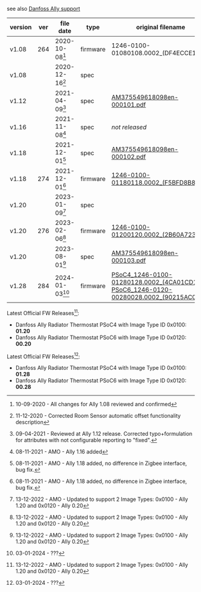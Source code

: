 
see also [Danfoss Ally support](https://www.danfoss.com/en/products/dhs/smart-heating/smart-heating/danfoss-ally/danfoss-ally-support/#tab-software)

| version | ver | file date | type | original filename | archived download | [zigbee-OTA](https://github.com/Koenkk/zigbee-OTA) |
| ------- | --- | --------- | ---- | ----------------- | ----------------- | --- |
| v1.08 | 264 | 2020-10-08[^1] | firmware | 1246-0100-01080108.0002_(DF4ECCE1).ota | [Download](https://github.com/SimpleUserHA/DanfosseTRV/raw/469126558d8d5152a1f8b346174c96896ddd184e/Danfoss%20Ally%20Radiator%20Thermostat%201.08%20OTA%20file%2008102020.zip) | [4200cb7](https://github.com/Koenkk/zigbee-OTA/commit/4200cb763a43c3996f8abb5f6355ce4bda0c92b1) |
| v1.08 |  | 2020-12-16[^2] | spec |  | [Download](https://github.com/SimpleUserHA/DanfosseTRV/raw/d8aea0e87953d726e41f1c60ed6805e91b24e8c6/Danfoss%20Ally%20Radiator%20Thermostat%201.08%20Zigbee%20Cluster%20Specifications%2016122020.pdf) | |
| v1.12 |  | 2021-04-09[^3] | spec | [AM375549618098en-000101.pdf](https://assets.danfoss.com/documents/176987/AM375549618098en-000101.pdf) | [Download](https://github.com/SimpleUserHA/DanfosseTRV/raw/cf4b617bb6d2f09c7994700bc3bdfaa96a737ff5/Danfoss%20Ally%20Radiator%20Thermostat%201.12%20Zigbee%20Cluster%20Specifications%2009042021.pdf) |
| v1.16 |  | 2021-11-08[^4] | spec | _not released_ | _not released_ |
| v1.18 |  | 2021-12-01[^5] | spec | [AM375549618098en-000102.pdf](https://assets.danfoss.com/documents/193613/AM375549618098en-000102.pdf) | [Download](https://github.com/SimpleUserHA/DanfosseTRV/raw/b3751a62cf749acd8f9b6310de70f6eaa2e7022a/Danfoss%20Ally%20Radiator%20Thermostat%201.18%20Zigbee%20Cluster%20Specifications%2001122021-AM375549618098en-000102.pdf) |
| v1.18 | 274 | 2021-12-01[^5] | firmware | [1246-0100-01180118.0002_(F5BFD8B8).ota](https://assets.danfoss.com/software/234809/ID438430853294-0201.zip) | [Download](https://github.com/SimpleUserHA/DanfosseTRV/raw/469126558d8d5152a1f8b346174c96896ddd184e/Danfoss%20Ally%20Radiator%20Thermostat%201.18%20OTA%20file%2001122021.zip) | [7f3800d](https://github.com/Koenkk/zigbee-OTA/commit/7f3800dfd5995bbb9cb1ec62ecccf879e3b6a9c2) |
| v1.20 |  | 2023-01-09[^6] | spec |  | [Download](https://github.com/SimpleUserHA/DanfosseTRV/raw/ba18850acdbc1f548cc4aa01c0c193d110345ab0/Danfoss%20Ally%20Radiator%20Thermostat%201.20%20OTA%20file%20ID438430853294-0301.pdf) |
| v1.20 | 276 | 2023-02-06[^6] | firmware | [1246-0100-01200120.0002_(2B60A723).ota](https://assets.danfoss.com/software/237959/ID438430853294-0301.zip) | [Download](https://github.com/SimpleUserHA/DanfosseTRV/raw/ba18850acdbc1f548cc4aa01c0c193d110345ab0/Danfoss%20Ally%20Radiator%20Thermostat%201.20%20OTA%20file%20ID438430853294-0301.zip) | [286b692](https://github.com/Koenkk/zigbee-OTA/commit/286b692355f764237eb0d860f92397f7baafcc2a) |
| v1.20 |  | 2023-08-01[^6] | spec | [AM375549618098en-000103.pdf](https://assets.danfoss.com/documents/284715/AM375549618098en-000103.pdf) | [Download](https://github.com/SimpleUserHA/DanfosseTRV/raw/7cf64e5144367090ca5e29182e3cb6ac391df2e8/Danfoss%20Ally%20Radiator%20Thermostat%201.20%20Zigbee%20Cluster%20Specifications%2001082023-AM375549618098en-000103.pdf) |
| v1.28 | 284 | 2024-01-03[^7] | firmware |  [PSoC4_1246-0100-01280128.0002_(4CA01CD1).ota<br>PSoC6_1246-0120-00280028.0002_(90215AC0).ota](https://assets.danfoss.com/software/360893/ID438430853294-0401.zip)  | [Download](https://github.com/SimpleUserHA/DanfosseTRV/raw/main/ID438430853294-0401.zip) | [c7958f3](https://github.com/Koenkk/zigbee-OTA/commit/4810feb1f98bc8207fbcaec2a07422f333412a13) |

[^1]: 10-09-2020 - All changes for Ally 1.08 reviewed and confirmed
[^2]: 11-12-2020 - Corrected Room Sensor automatic offset functionality description
[^3]: 09-04-2021 - Reviewed at Ally 1.12 release. Corrected typo+formulation for attributes with not configurable reporting to "fixed".
[^4]: 08-11-2021 - AMO - Ally 1.16 added
[^5]: 08-11-2021 - AMO - Ally 1.18 added, no difference in Zigbee interface, bug fix.
[^6]: 13-12-2022 - AMO - Updated to support 2 Image Types: 0x0100 - Ally 1.20 and 0x0120 - Ally 0.20
[^7]: 03-01-2024 - ???

Latest Official FW Releases[^6]:
- Danfoss Ally Radiator Thermostat PSoC4 with Image Type ID 0x0100: **01.20**
- Danfoss Ally Radiator Thermostat PSoC6 with Image Type ID 0x0120: **00.20**

Latest Official FW Releases[^7]:
- Danfoss Ally Radiator Thermostat PSoC4 with Image Type ID 0x0100: **01.28**
- Danfoss Ally Radiator Thermostat PSoC6 with Image Type ID 0x0120: **00.28**
